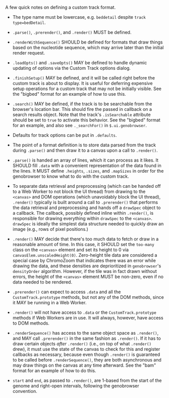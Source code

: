 A few quick notes on defining a custom track format.

+ The type name must be lowercase, e.g. `beddetail` despite `track type=bedDetail`.

+ `.parse()`, `.prerender()`, and `.render()` MUST be defined.

+ `.renderWithSequence()` SHOULD be defined for formats that draw things based on the nucleotide sequence, which may arrive
    later than the initial render request.

+ `.loadOpts()` and `.saveOpts()` MAY be defined to handle dynamic updating of options via the Custom Track options dialog.

+ `.finishSetup()` MAY be defined, and it will be called right before the custom track is about to display. It is useful for
    deferring expensive setup operations for a custom track that may not be initially visible. See the "bigbed" format for
    an example of how to use this.

+ `.search()` MAY be defined, if the track is to be searchable from the browser's location bar. This should fire the passed in 
    callback on a search results object. Note that the track's `.isSearchable` attribute should be set to `true` to activate
    this behavior. See the "bigbed" format for an example, and also see `._searchFor()` in `$.ui.genobrowser`.

+ Defaults for track options can be put in `.defaults`.

+ The point of a format definition is to store data parsed from the track during `.parse()` and then draw it to a canvas
    upon a call to `.render()`.

+ `.parse()` is handed an array of lines, which it can process as it likes.  It SHOULD fill `.data` with a convenient
    representation of the data found in the lines.  It MUST define `.heights`, `.sizes`, and `.mapSizes` in order for the 
    genobrowser to know what to do with the custom track.

+ To separate data retrieval and preprocessing (which can be handed off to a Web Worker to not block the UI thread)
    from drawing to the `<canvas>` and DOM operations (which unavoidably block the UI thread), `.render()` typically is built around
    a call to `.prerender()` that performs the data retrieval and preprocessing and hands off a `drawSpec` object to a callback.
    The callback, possibly defined inline within `.render()`, is responsible for drawing everything within `drawSpec` to the `<canvas>`.
    `drawSpec` is ideally the simplest data structure needed to quickly draw an image (e.g., rows of pixel positions.)

+ `.render()` MAY decide that there's too much data to fetch or draw in a reasonable amount of time. In this case, it SHOULD
    set the `too-many` class on the `<canvas>` element and set its height to 0 via `canvasElem.unscaledHeight(0)`. Zero-height tile 
    data are considered a special case by ChromoZoom that indicates there was an error while drawing the data, and these densities
    are deprioritized in `genobrowser`'s `densityOrder` algorithm. However, if the tile was in fact drawn without errors, the height 
    of the `<canvas>` element MUST be non-zero, even if no data needed to be rendered.

+ `.prerender()` can expect to access `.data` and all the `CustomTrack.prototype` methods, but not any of the DOM methods,
    since it MAY be running in a Web Worker.

+ `.render()` will not have access to `.data` or the `CustomTrack.prototype` methods if Web Workers are in use.
    It will always, however, have access to DOM methods.

+ `.renderSequence()` has access to the same object space as `.render()`, and MAY call `.prerender()` in the same fashion as
    `.render()`. If it has to draw certain objects *after* `.render()` (i.e., on top of what `.render()` drew), it must use the state
    of the canvas to check for this and register callbacks as necessary, because even though `.render()` is guaranteed to be called
    before `.renderSequence()`, they are both asynchronous and may draw things on the canvas at any time afterward. See the "bam"
    format for an example of how to do this.

+ `start` and `end`, as passed to `.render()`, are 1-based from the start of the genome and right-open intervals, following the 
    genobrowser convention.